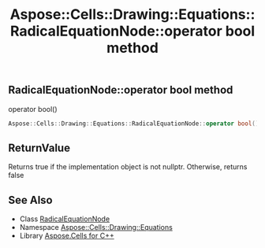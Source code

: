 ﻿---
title: Aspose::Cells::Drawing::Equations::RadicalEquationNode::operator bool method
linktitle: operator bool
second_title: Aspose.Cells for C++ API Reference
description: 'Aspose::Cells::Drawing::Equations::RadicalEquationNode::operator bool method. operator bool() in C++.'
type: docs
weight: 400
url: /cpp/aspose.cells.drawing.equations/radicalequationnode/operator_bool/
---
## RadicalEquationNode::operator bool method


operator bool()

```cpp
Aspose::Cells::Drawing::Equations::RadicalEquationNode::operator bool() const
```


## ReturnValue

Returns true if the implementation object is not nullptr. Otherwise, returns false

## See Also

* Class [RadicalEquationNode](../)
* Namespace [Aspose::Cells::Drawing::Equations](../../)
* Library [Aspose.Cells for C++](../../../)
